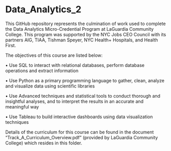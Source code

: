 # Data_Analytics_2
This GitHub repository represents the culmination of work used to complete the Data Analytics Micro-Credential Program at LaGuardia Community College.  This program was supported by the NYC Jobs CEO Council with its partners AIG, TIAA, Tishman Speyer, NYC Health+ Hospitals, and Health First.  

The objectives of this course are listed below:

• Use SQL to interact with relational databases, perform database operations and extract
information

• Use Python as a primary programming language to gather, clean, analyze and visualize data
using scientific libraries

• Use Advanced techniques and statistical tools to conduct thorough and insightful analyses,
and to interpret the results in an accurate and meaningful way

• Use Tableau to build interactive dashboards using data visualization techniques

Details of the curriculum for this course can be found in the document “Track_A_Curriculum_Overview.pdf” (provided by LaGuardia Community College) which resides in this folder. 


